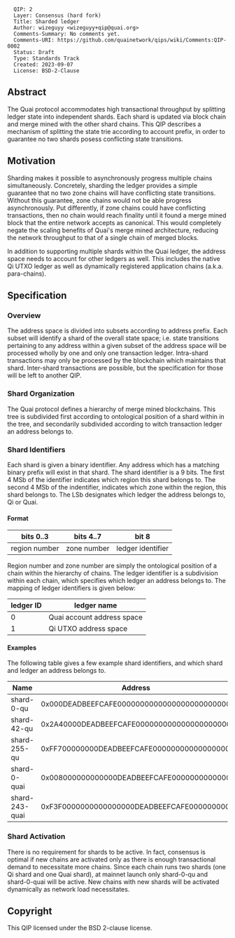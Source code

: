 ```
  QIP: 2
  Layer: Consensus (hard fork)
  Title: Sharded ledger
  Author: wizeguyy <wizeguyy+qip@quai.org>
  Comments-Summary: No comments yet.
  Comments-URI: https://github.com/quainetwork/qips/wiki/Comments:QIP-0002
  Status: Draft
  Type: Standards Track
  Created: 2023-09-07
  License: BSD-2-Clause
```

## Abstract
The Quai protocol accommodates high transactional throughput by splitting ledger state into independent shards. Each shard is updated via block chain and merge mined with the other shard chains. This QIP describes a mechanism of splitting the state trie according to account prefix, in order to guarantee no two shards posess conflicting state transitions.

## Motivation
Sharding makes it possible to asynchronously progress multiple chains simultaneously. Concretely, sharding the ledger provides a simple guarantee that no two zone chains will have conflicting state transitions. Without this guarantee, zone chains would not be able progress asynchronously. Put differently, if zone chains could have conflicting transactions, then no chain would reach finality until it found a merge mined block that the entire network accepts as canonical. This would completely negate the scaling benefits of Quai's merge mined architecture, reducing the network throughput to that of a single chain of merged blocks.

In addition to supporting multiple shards within the Quai ledger, the address space needs to account for other ledgers as well. This includes the native Qi UTXO ledger as well as dynamically registered application chains (a.k.a. para-chains).

## Specification
### Overview
The address space is divided into subsets according to address prefix. Each subset will identify a shard of the overall state space; i.e. state transitions pertaining to any address within a given subset of the address space will be processed wholly by one and only one transaction ledger. Intra-shard transactions may only be processed by the blockchain which maintains that shard. Inter-shard transactions are possible, but the specification for those will be left to another QIP.

### Shard Organization
The Quai protocol defines a hierarchy of merge mined blockchains. This tree is subdivided first according to ontological position of a shard within in the tree, and secondarily subdivided according to witch transaction ledger an address belongs to.

### Shard Identifiers
Each shard is given a binary identifier. Any address which has a matching binary prefix will exist in that shard. The shard identifier is a 9 bits. The first 4 MSb of the identifier indicates which region this shard belongs to. The second 4 MSb of the indentifier, indicates which zone within the region, this shard belongs to. The LSb designates which ledger the address belongs to, Qi or Quai.

#### Format
| bits 0..3     | bits 4..7   | bit 8             |
|---------------|-------------|-------------------|
| region number | zone number | ledger identifier |

Region number and zone number are simply the ontological position of a chain within the hierarchy of chains. The ledger identifier is a subdivision within each chain, which specifies which ledger an address belongs to. The mapping of ledger identifiers is given below:

| ledger ID | ledger name                |
|-----------|----------------------------|
| 0         | Quai account address space |
| 1         | Qi UTXO address space      |

#### Examples
The following table gives a few example shard identifiers, and which shard and ledger an address belongs to.

| Name           | Address                                    | Region    | Zone    | Ledger            |
|----------------|--------------------------------------------|-----------|---------|-------------------|
| shard-0-qu     | 0x000DEADBEEFCAFE0000000000000000000000000 | region-0  | zone-0  | Quai account      |
| shard-42-qu    | 0x2A40000DEADBEEFCAFE000000000000000000000 | region-2  | zone-10 | Quai account      |
| shard-255-qu   | 0xFF700000000DEADBEEFCAFE00000000000000000 | region-15 | zone-15 | Quai account      |
| shard-0-quai   | 0x008000000000000DEADBEEFCAFE0000000000000 | region-0  | zone-0  | Qi UTXO address   |
| shard-243-quai | 0xF3F0000000000000000DEADBEEFCAFE000000000 | region-15 | zone-3  | Qi UTXO address   |

### Shard Activation
There is no requirement for shards to be active. In fact, consensus is optimal if new chains are activated only as there is enough transactional demand to necessitate more chains. Since each chain runs two shards (one Qi shard and one Quai shard), at mainnet launch only shard-0-qu and shard-0-quai will be active. New chains with new shards will be activated dynamically as network load necessitates.

## Copyright
This QIP licensed under the BSD 2-clause license.
